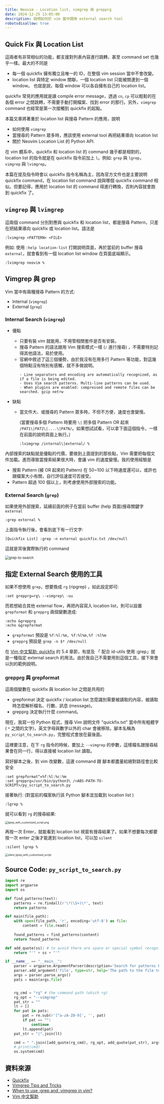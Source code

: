 ```yaml
---
title: Neovim - Location list, vimgrep 與 grepprg
date: 2024-12-25 13:05:00
description: 說明如何於 vim 當中調用 external search tool
robotsdisallow: true
---
```


## Quick Fix 與 Location List 

這兩者有非常相似的功能，都支援對列表內容進行跳轉，甚至 command set 也幾乎一樣。最大的不同是
- 每一個 quickfix 擁有獨立且唯一的 ID，在整個 vim session 當中不會改變。
- location list 與特定 window 關聯，一個 location list 只能被關連到一個 window。
也就是說，每個 window 可以各自擁有自己的 location list。

quickfix 常見的應用就是讀 compile error message，透過 `cn`, `cp` 可以輕鬆的在各個 error 之間跳轉，不需要手動打開檔案、找到 error 的那行。另外，`vimgrep` command 也經常是第一次接觸到 quickfix 的起點。

本篇文章將著重於 location list 與搜尋 Pattern 的應用，說明
- 如何使用 `vimgrep` 
- 當搜尋的 Pattern 眾多時，應該使用 external tool 再把結果導向 location list 
- 關於 Neovim Location List 的 Python API. 

在 vim 體系中，quickfix 和 location list 的 command 幾乎都是相對的，location list 的指令就是在 quickfix 指令前加上 `l`。例如: `grep` 與 `lgrep`，`vimgrep` 與 `lvimgrep`。

本篇在提及指令時會以 quickfix 指令名稱為主，因為官方文件也是主要說明 quickfix command，在 location list command 說與哪個 quickfix command 相似。但要記得，應用於 location list 的 command 得進行轉換，否則內容就會跑到 quickfix 了。


## `vimgrep` 與 `lvimgrep`
這兩個 command 分別對應與 quickfix 和 location list，都是搜尋 Pattern，只差在把結果導向 quickfix 或 location list。語法是
```vim
:lvimgrep <PATTERN> <FILE>
```

例如: 使用 `:help location-list` 打開說明頁面，再於當前的 buffer 搜尋 `external`，就會看到有一個 location list window 在頁面底端顯示。

```vim
:lvimgrep neovim % 
```

## Vimgrep 與 grep 
Vim 當中有兩種搜尋 Pattern 的方式: 
- Internal (`vimgrep`)
- External (`grep`)

### Internal Search (`vimgrep`)

- 優點
  - 只要有裝 vim 就能用，不用管相關套件是否有安裝。
  - 搜尋 Pattern 的語法跟用  Vim 搜索模式一樣 (`/` 進行搜尋) ，不需要特別記得其他語法，易於使用。
  - 官網中敘述了這三個優勢，由於我沒有在用多行 Pattern 等功能，對這幾個特點沒有特別有感觸，就不多做說明。
    ```
    - Line separators and encoding are automatically recognized, as if a file is being edited.
    - Uses Vim search patterns. Multi-line patterns can be used.
    - When plugins are enabled: compressed and remote files can be searched. gzip netrw
    ```

- 缺點

  - 當文件大、或搜尋的 Pattern 眾多時，不但不方便，速度也會變慢。

    (當要搜尋多個 Pattern 時要用 `\|` 把多個 Pattern OR 起來 `/PAT1\|PAT2\|....\|PATN/`。如果想試試看，可以拿下面這個指令，一樣在前面的說明頁面上執行。)

    ```vim
    :lvimgrep /internal\|external/ %
    ```


內部搜索的缺點就是優點的代價，要做到上面提到的那些點，Vim 需要把每個文件加載。進而導致當搜索結果很大時，會讓 vim 的速度變慢。我的使用經驗是

- 搜索 Pattern (被 OR 起來的 Pattern) 在 50~100 以下時速度還可以，或許也跟檔案大小有關，自行評估速度可否接受。
- Pattern 超過 100 個以上，則考慮使用外部搜索的功能。

### External Search (`grep`)

如果使用外部搜索，延續前面的例子在當前 buffer (help 頁面)搜尋關鍵字 `external` 

```
:grep external %
```

上面指令執行後，會看到底下有一行文字: 
```
[Quickfix List] :grep -n external quickfix.txt /dev/null                              
```
這就是背後實際執行的 command

<img src="../img/neovim-loclist-vimgrep-and-grepprg/grep_to_search.png" alt="grep-to-search" style="zoom:80%;" />

## 指定 External Search 使用的工具

如果不想使用 `grep`，想要換成 `rg` (ripgrep) ，如此設定即可: 

```
:set grepprg=rg\ --vimgrep\ -uu
```

而若想結合其他 external flow，再把內容寫入 location list，則可以設置 `grepformat` 和 `grepprg` 兩個變數達成: 

```vim
:echo &grepprg
:echo &grepformat
```

- `grepformat` 預設是 `%f:%l:%m, %f:%l%m,%f :%l%m`
- `grepprg` 預設是 `grep -n $* /dev/null`

在 [Vim 中文幫助: quickfix](https://yianwillis.github.io/vimcdoc/doc/quickfix.html#quickfix:~:text=5.4%20%E9%85%8D%E5%90%88%20id%2Dutils%20%E4%BD%BF%E7%94%A8%20%3Agrep%0A%0A%E4%BD%A0%E5%8F%AF%E4%BB%A5%E8%AE%BE%E5%AE%9A%20%3Agrep%20%E6%9D%A5%E4%BD%BF%E7%94%A8%20GNU%20id%2Dutils%3A%20%0A%0A%20%20%20%20%20%20%20%20%3Aset%20grepprg%3Dlid%5C%20%2DRgrep%5C%20%2Ds%0A%20%20%20%20%20%20%20%20%3Aset%20grepformat%3D%25f%3A%25l%3A%25m) 的 5.4 章節，有提及 「 配合 id-utils 使用 :grep」就是一種指定 external search 的用法。由於我自己不需要用到這個工具，接下來會以別的範例說明。


### grepprg 與 grepformat 
這兩個變數在 quickfix 與 location list 之間是共用的

- grepformat 決定 quickfix / location list 怎麼識別需要被讀取的內容，被讀取時怎麼解析檔名、行數、訊息 (message)。
- grepprg 決定執行什麼 command。

現在，我寫一份 Python 程式，搜尋 Vim 說明文件 "quickfix.txt" 當中所有粗體字 ( `*` 之間的文字)，英文字母與數字以外的 char 會被移除。腳本名稱為 `py_script_to_search.py`，完整程式會放在最後面。

這裡要注意，在下 `rg` 指令的時候，要加上 `--vimgrep` 的參數，這樣檔名跟搜尋結果會在同一行，得以直接被 location list 讀取。

寫好腳本之後，到 vim 改變數，這邊 command 跟 腳本都盡量給絕對路徑會比較安全

```vim
:set grepformat^=%f:%l:%c:%m
:set grepprg=/usr/bin/python3\ /<ABS-PATH-TO-SCRIPT>/py_script_to_search.py 
```

接著執行: (對當前的檔案執行該 Python 腳本並加載到 location list )

```
:lgrep %
```

就可以看到 `rg` 的搜尋結果:

<img src="../img/neovim-loclist-vimgrep-and-grepprg/lgrep_with_customized_script.png" alt="lgrep_with_customized_script.png" style="zoom:60%;" />

再按一次 Enter，就能看到 location list 視窗有搜尋結果了。如果不想要每次都要按一次 enter 之後才能進到 location list，可以加 `silent` 

```
:silent lgrep %
```

<img src="../img/neovim-loclist-vimgrep-and-grepprg/silent_lgrep_with_customized_script.png" alt="silent_lgrep_with_customized_script" style="zoom:60%;" />

## Source Code: `py_script_to_search.py`

```python
import re
import argparse
import os 

def find_patterns(text):
    patterns = re.findall(r'\*(\S+)\*', text)
    return patterns

def main(file_path):
    with open(file_path, 'r', encoding='utf-8') as file:
        content = file.read()
    
    found_patterns = find_patterns(content)
    return found_patterns

def add_quote(ss): # to avoid there are space or special symbol recognized by terminal.
    return "'" + ss + "'"

if __name__ == "__main__":
    parser = argparse.ArgumentParser(description='Search for patterns between asterisks in a file.')
    parser.add_argument('file', type=str, help='The path to the file to search.')
    args = parser.parse_args()
    pats = main(args.file)


    rg_cmd = "rg" # the command path (which rg)
    rg_opt = "--vimgrep"
    pat_str = ""
    lt = []
    for pat in pats:
        pat = re.sub(r'[^a-zA-Z0-9]', '', pat) 
        if pat == "":
            continue
        lt.append(pat)
    pat_str = "|".join(lt)

    cmd = " ".join([add_quote(rg_cmd), rg_opt, add_quote(pat_str), args.file])
    # print(cmd)
    os.system(cmd)
```



## 資料來源

- [Quickfix](https://neovim.io/doc/user/quickfix.html)
- [Vimgrep Tips and Tricks](https://dev.to/iggredible/vimgrep-tips-and-tricks-54pl)
- [When to use :grep and :vimgrep in vim?](https://vi.stackexchange.com/questions/9212/when-to-use-grep-and-vimgrep-in-vim#:~:text=There%20are%203%20primary%20advantages%20I%20see) 
- [Vim 中文幫助](https://yianwillis.github.io/vimcdoc/doc/quickfix.html#quickfix)

